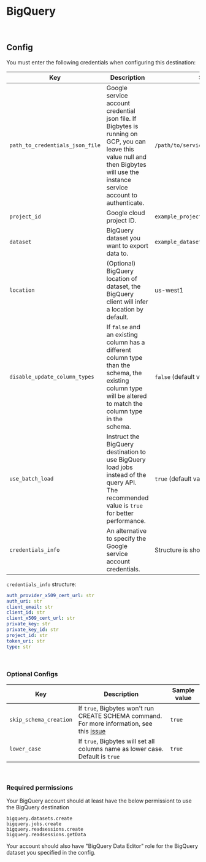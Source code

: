 # BigQuery

<br />

## Config

You must enter the following credentials when configuring this destination:

| Key | Description | Sample value
| --- | --- | --- |
| `path_to_credentials_json_file` | Google service account credential json file. If Bigbytes is running on GCP, you can leave this value null and then Bigbytes will use the instance service account to authenticate.  | `/path/to/service_account_credentials.json` |
| `project_id` | Google cloud project ID. | `example_project` |
| `dataset` | BigQuery dataset you want to export data to. | `example_dataset` |
| `location` | (Optional) BigQuery location of dataset, the BigQuery client will infer a location by default. | us-west1
| `disable_update_column_types` | If `false` and an existing column has a different column type than the schema, the existing column type will be altered to match the column type in the schema. | `false` (default value) |
| `use_batch_load` | Instruct the BigQuery destination to use BigQuery load jobs instead of the query API. The recommended value is `true` for better performance. | `true` (default value) |
| `credentials_info` | An alternative to specify the Google service account credentials. | Structure is shown below |


`credentials_info` structure:
```yaml
auth_provider_x509_cert_url: str
auth_uri: str
client_email: str
client_id: str
client_x509_cert_url: str
private_key: str
private_key_id: str
project_id: str
token_uri: str
type: str
```
<br />

### Optional Configs

| Key | Description | Sample value
| --- | --- | --- |
| `skip_schema_creation` | If `true`, Bigbytes won't run CREATE SCHEMA command. For more information, see this [issue](https://github.com/digitranslab/bigbytes/issues/3416) | `true` |
| `lower_case` | If `true`, Bigbytes will set all columns name as lower case. Default is `true` | `true` |

<br />

### Required permissions

Your BigQuery account should at least have the below permissiont to use the BigQuery destination
```
bigquery.datasets.create
bigquery.jobs.create
bigquery.readsessions.create
bigquery.readsessions.getData
```

Your account should also have "BigQuery Data Editor" role for the BigQuery dataset you specified in the config.
